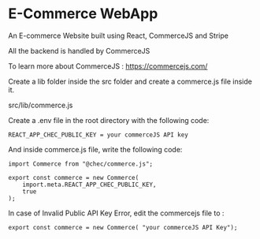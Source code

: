 # E-Commerce WebApp

An E-commerce Website built using React, CommerceJS and Stripe

All the backend is handled by CommerceJS

To learn more about CommerceJS : https://commercejs.com/

Create a lib folder inside the src folder and create a commerce.js file inside it. 

src/lib/commerce.js

Create a .env file in the root directory with the following code:

    REACT_APP_CHEC_PUBLIC_KEY = your commerceJS API key

And inside commerce.js file, write the following code:

    import Commerce from "@chec/commerce.js";

    export const commerce = new Commerce(
        import.meta.REACT_APP_CHEC_PUBLIC_KEY,
        true
    );

In case of Invalid Public API Key Error, edit the commercejs file to :

    export const commerce = new Commerce( "your commerceJS API Key");
